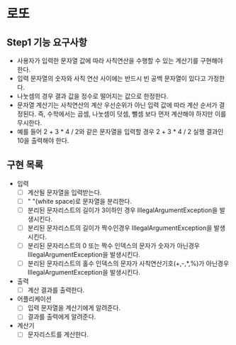 # 로또

## Step1 기능 요구사항
* 사용자가 입력한 문자열 값에 따라 사칙연산을 수행할 수 있는 계산기를 구현해야 한다.
* 입력 문자열의 숫자와 사칙 연산 사이에는 반드시 빈 공백 문자열이 있다고 가정한다.
* 나눗셈의 경우 결과 값을 정수로 떨어지는 값으로 한정한다.
* 문자열 계산기는 사칙연산의 계산 우선순위가 아닌 입력 값에 따라 계산 순서가 결정된다. 즉, 수학에서는 곱셈, 나눗셈이 덧셈, 뺄셈 보다 먼저 계산해야 하지만 이를 무시한다.
* 예를 들어 2 + 3 * 4 / 2와 같은 문자열을 입력할 경우 2 + 3 * 4 / 2 실행 결과인 10을 출력해야 한다.

## 구현 목록
- 입력
  - [ ] 계산될 문자열을 입력받는다.
  - [ ] " "(white space)로 문자열을 분리한다.
  - [ ] 분리된 문자리스트의 길이가 3이하인 경우 IllegalArgumentException을 발생시킨다.
  - [ ] 분리된 문자리스트의 길이가 짝수인경우 IllegalArgumentException을 발생시킨다.
  - [ ] 분리된 문자리스트의 0 또는 짝수 인덱스의 문자가 숫자가 아닌경우 IllegalArgumentException을 발생시킨다.
  - [ ] 분리된 문자리스트의 홀수 인덱스의 문자가 사칙연산기호(+,-,*,%)가 아닌경우 IllegalArgumentException을 발생시킨다.
- 출력
  - [ ] 계산 결과를 출력한다.
- 어플리케이션
  - [ ] 입력 문자열을 계산기에게 알려준다.
  - [ ] 결과를 출력에게 알려준다.
- 계산기
  - [ ] 문자리스트를 계산한다. 